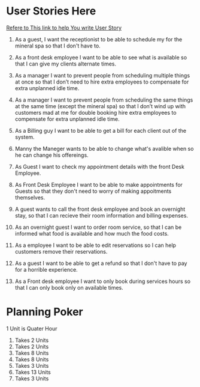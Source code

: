 # User Stories Here
[Refere to This link to help You write  User Story](https://www.atlassian.com/agile/project-management/user-stories)

1. As a guest, I want the receptionist to be able to schedule my for the mineral spa so that I don't have to. 

2. As a front desk employee I want to be able to see what is available so that I can give my clients alternate times.

3. As a manager I want to prevent people from scheduling multiple things at once so that I don’t need to hire extra employees to compensate for extra unplanned idle time. 
4. As a manager I want to prevent people from scheduling the same things at the same time (except the mineral spa) so that I don’t wind up with customers mad at me for double booking hire extra employees to compensate for extra unplanned idle time.
5. As a  Billing guy I want to be able to get a bill for each client out of the system.

6. Manny the Maneger wants to be able to change what's avalible when so he can change his offereings.

7. As Guest I want to check my appointment details with the front Desk Employee.

8. As Front Desk Employee I want to be able to make appointments for Guests so that they don't need to worry of making appoitments themselves.


9. A guest wants to call the front desk employee and book an overnight stay, so that I can recieve their
room information and billing expenses.

10. As an overnight guest I want to order room service, so that I can be informed what food is available and how much the food costs.

11. As a employee I want to be able to edit reservations so I can help customers remove their reservations.
12. As a guest I want to be able to get a refund so that I don't have to pay for a horrible experience.
13. As a Front desk employee I want to only book during services hours so that I can only book only on available times.

# Planning Poker
1 Unit is Quater Hour
1. Takes 2 Units
2. Takes 2 Units
3. Takes 8 Units
4. Takes 8 Units
5. Takes 3 Units
6. Takes 13 Units
7. Takes 3 Units

